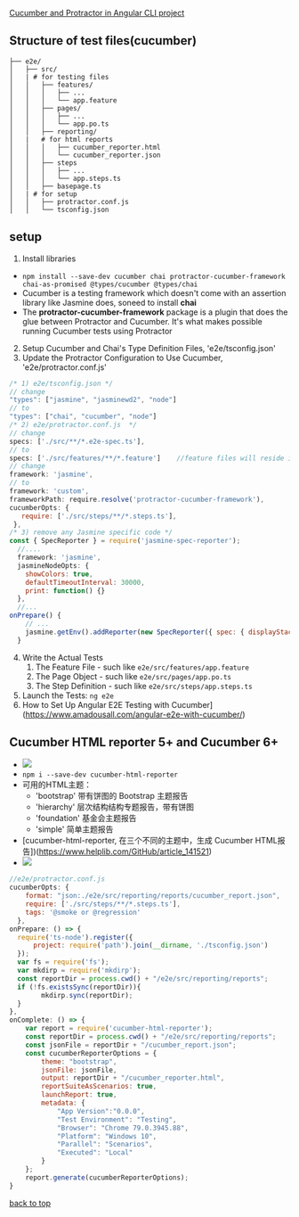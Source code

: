 [Cucumber and Protractor in Angular CLI project](#top)

## Structure of test files(cucumber)

```shell
├── e2e/
│   ├── src/
│   | # for testing files
│   │   ├── features/
│   │   │   ├── ...
│   │   │   └── app.feature
│   │   ├── pages/
│   │   │   ├── ...
│   │   │   └── app.po.ts
│   │   ├── reporting/
│   |   # for html reports
│   │   │   ├── cucumber_reporter.html
│   │   │   └── cucumber_reporter.json
│   │   ├── steps
│   │   │   ├── ...
│   │   │   └── app.steps.ts
│   │   ├── basepage.ts
│   | # for setup
│   │   ├── protractor.conf.js
│   │   └── tsconfig.json
```

## setup

1. Install libraries
  - `npm install --save-dev cucumber chai protractor-cucumber-framework chai-as-promised @types/cucumber @types/chai`
  - Cucumber is a testing framework which doesn't come with an assertion library like Jasmine does, soneed to install **chai**
  - The **protractor-cucumber-framework** package is a plugin that does the glue between Protractor and Cucumber. It's what makes possible running Cucumber tests using Protractor
2. Setup Cucumber and Chai's Type Definition Files, 'e2e/tsconfig.json'
3. Update the Protractor Configuration to Use Cucumber, 'e2e/protractor.conf.js'

```javascript
/* 1) e2e/tsconfig.json */
// change
"types": ["jasmine", "jasminewd2", "node"]
// to
"types": ["chai", "cucumber", "node"]
/* 2) e2e/protractor.conf.js  */
// change
specs: ['./src/**/*.e2e-spec.ts'],
// to
specs: ['./src/features/**/*.feature']    //feature files will reside in the e2e/src/features folder
// change
framework: 'jasmine',
// to
framework: 'custom',
frameworkPath: require.resolve('protractor-cucumber-framework'),
cucumberOpts: {
   require: ['./src/steps/**/*.steps.ts'],
 },
/* 3) remove any Jasmine specific code */
const { SpecReporter } = require('jasmine-spec-reporter');
  //....
  framework: 'jasmine',
  jasmineNodeOpts: {
    showColors: true,
    defaultTimeoutInterval: 30000,
    print: function() {}
  },
  //...
onPrepare() {
    // ...
    jasmine.getEnv().addReporter(new SpecReporter({ spec: { displayStacktrace: true } }));
  }
```

4. Write the Actual Tests
   1. The Feature File - such like `e2e/src/features/app.feature`
   2. The Page Object - such like `e2e/src/pages/app.po.ts`
   3. The Step Definition - such like `e2e/src/steps/app.steps.ts`
5. Launch the Tests: `ng e2e`
6. How to Set Up Angular E2E Testing with Cucumber](https://www.amadousall.com/angular-e2e-with-cucumber/)

## Cucumber HTML reporter 5+ and Cucumber 6+

- ![](https://i.imgur.com/XFRvMH6.png)
- `npm i --save-dev cucumber-html-reporter`
- 可用的HTML主题：
  - 'bootstrap'  带有饼图的 Bootstrap 主题报告
  - 'hierarchy'  层次结构结构专题报告，带有饼图
  - 'foundation' 基金会主题报告
  - 'simple'     简单主题报告
- [cucumber-html-reporter, 在三个不同的主题中，生成 Cucumber HTML报告])(https://www.helplib.com/GitHub/article_141521)
- ![](https://i.imgur.com/09LLGLC.png)

```javascript
//e2e/protractor.conf.js
cucumberOpts: {
    format: "json:./e2e/src/reporting/reports/cucumber_report.json",
    require: ['./src/steps/**/*.steps.ts'],
    tags: '@smoke or @regression'
  },
onPrepare: () => {
  require('ts-node').register({
      project: require('path').join(__dirname, './tsconfig.json')
  });
  var fs = require('fs');
  var mkdirp = require('mkdirp');
  const reportDir = process.cwd() + "/e2e/src/reporting/reports";
  if (!fs.existsSync(reportDir)){
        mkdirp.sync(reportDir);
  }
},
onComplete: () => {
    var report = require('cucumber-html-reporter');
    const reportDir = process.cwd() + "/e2e/src/reporting/reports";
    const jsonFile = reportDir + "/cucumber_report.json";
    const cucumberReporterOptions = {
        theme: "bootstrap",
        jsonFile: jsonFile,
        output: reportDir + "/cucumber_reporter.html",
        reportSuiteAsScenarios: true,
        launchReport: true,
        metadata: {
            "App Version":"0.0.0",
            "Test Environment": "Testing",
            "Browser": "Chrome 79.0.3945.88",
            "Platform": "Windows 10",
            "Parallel": "Scenarios",
            "Executed": "Local"
        }
    };
    report.generate(cucumberReporterOptions);
}
```

[back to top](#top)

